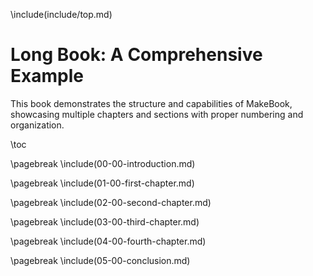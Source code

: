 \\include(include/top.md)

# Long Book: A Comprehensive Example

This book demonstrates the structure and capabilities of MakeBook, showcasing multiple chapters and sections with proper numbering and organization.

\\toc

\\pagebreak
\\include(00-00-introduction.md)

\\pagebreak
\\include(01-00-first-chapter.md)

\\pagebreak
\\include(02-00-second-chapter.md)

\\pagebreak
\\include(03-00-third-chapter.md)

\\pagebreak
\\include(04-00-fourth-chapter.md)

\\pagebreak
\\include(05-00-conclusion.md)

